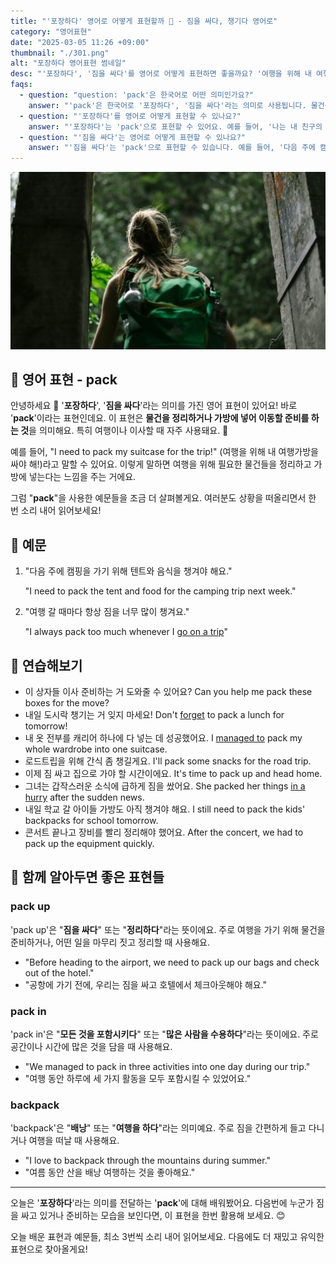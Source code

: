 ```yaml
---
title: "'포장하다' 영어로 어떻게 표현할까 🎒 - 짐을 싸다, 챙기다 영어로"
category: "영어표현"
date: "2025-03-05 11:26 +09:00"
thumbnail: "./301.png"
alt: "포장하다 영어표현 썸네일"
desc: "'포장하다', '짐을 싸다'를 영어로 어떻게 표현하면 좋을까요? '여행을 위해 내 여행가방을 싸야 해!'와 같이 물건을 정리하고 가방에 넣는 법을 배워봅시다. 다양한 예문을 통해서 연습하고 본인의 표현으로 만들어 보세요."
faqs:
  - question: "question: 'pack'은 한국어로 어떤 의미인가요?"
    answer: "'pack'은 한국어로 '포장하다', '짐을 싸다'라는 의미로 사용됩니다. 물건을 정리하거나 가방에 넣어 이동할 준비를 하는 것을 나타내요."
  - question: "'포장하다'를 영어로 어떻게 표현할 수 있나요?"
    answer: "'포장하다'는 'pack'으로 표현할 수 있어요. 예를 들어, '나는 내 친구의 생일 파티를 위해 선물을 포장할 거예요.'는 'I'm going to pack a gift for my friend's birthday party.'로 말할 수 있어요."
  - question: "'짐을 싸다'는 영어로 어떻게 표현할 수 있나요?"
    answer: "'짐을 싸다'는 'pack'으로 표현할 수 있습니다. 예를 들어, '다음 주에 캠핑을 가기 위해 텐트와 음식을 포장해야 해요.'는 'I need to pack the tent and food for the camping trip next week.'로 말할 수 있어요."
---
```


![가방을 매고 정글을 헤쳐나가는 여성](./301-1.jpg)

## 🌟 영어 표현 - pack

안녕하세요 👋 '**포장하다**', '**짐을 싸다**'라는 의미를 가진 영어 표현이 있어요! 바로 '**pack**'이라는 표현인데요. 이 표현은 **물건을 정리하거나 가방에 넣어 이동할 준비를 하는 것**을 의미해요. 특히 여행이나 이사할 때 자주 사용돼요. 🎒

예를 들어, "I need to pack my suitcase for the trip!" (여행을 위해 내 여행가방을 싸야 해!)라고 말할 수 있어요. 이렇게 말하면 여행을 위해 필요한 물건들을 정리하고 가방에 넣는다는 느낌을 주는 거에요.

그럼 "**pack**"을 사용한 예문들을 조금 더 살펴볼게요. 여러분도 상황을 떠올리면서 한 번 소리 내어 읽어보세요!

## 📖 예문

1. "다음 주에 캠핑을 가기 위해 텐트와 음식을 챙겨야 해요."

   "I need to pack the tent and food for the camping trip next week."

2. "여행 갈 때마다 항상 짐을 너무 많이 챙겨요."

   "I always pack too much whenever I [go on a trip](/blog/in-english/470.go-on-a-trip/)"

## 💬 연습해보기

<ul data-interactive-list>
  <li data-interactive-item>
    <span data-toggler>이 상자들 이사 준비하는 거 도와줄 수 있어요?</span>
    <span data-answer>Can you help me pack these boxes for the move?</span>
  </li>
  <li data-interactive-item>
    <span data-toggler>내일 도시락 챙기는 거 잊지 마세요!</span>
    <span data-answer>Don't <a href="/blog/in-english/023.forget/">forget</a> to pack a lunch for tomorrow!</span>
  </li>
  <li data-interactive-item>
    <span data-toggler>내 옷 전부를 캐리어 하나에 다 넣는 데 성공했어요.</span>
    <span data-answer>I <a href="/blog/in-english/175.manage-to/">managed to</a> pack my whole wardrobe into one suitcase.</span>
  </li>
  <li data-interactive-item>
    <span data-toggler>로드트립을 위해 간식 좀 챙길게요.</span>
    <span data-answer>I'll pack some snacks for the road trip.</span>
  </li>
  <li data-interactive-item>
    <span data-toggler>이제 짐 싸고 집으로 가야 할 시간이에요.</span>
    <span data-answer>It's time to pack up and head home.</span>
  </li>
  <li data-interactive-item>
    <span data-toggler>그녀는 갑작스러운 소식에 급하게 짐을 쌌어요.</span>
    <span data-answer>She packed her things <a href="/blog/in-english/174.in-a-hurry/">in a hurry</a> after the sudden news.</span>
  </li>
  <li data-interactive-item>
    <span data-toggler>내일 학교 갈 아이들 가방도 아직 챙겨야 해요.</span>
    <span data-answer>I still need to pack the kids' backpacks for school tomorrow.</span>
  </li>
  <li data-interactive-item>
    <span data-toggler>콘서트 끝나고 장비를 빨리 정리해야 했어요.</span>
    <span data-answer>After the concert, we had to pack up the equipment quickly.</span>
  </li>
</ul>

## 🤝 함께 알아두면 좋은 표현들

### pack up

'pack up'은 "**짐을 싸다**" 또는 "**정리하다**"라는 뜻이에요. 주로 여행을 가기 위해 물건을 준비하거나, 어떤 일을 마무리 짓고 정리할 때 사용해요.

- "Before heading to the airport, we need to pack up our bags and check out of the hotel."
- "공항에 가기 전에, 우리는 짐을 싸고 호텔에서 체크아웃해야 해요."

### pack in

'pack in'은 "**모든 것을 포함시키다**" 또는 "**많은 사람을 수용하다**"라는 뜻이에요. 주로 공간이나 시간에 많은 것을 담을 때 사용해요.

- "We managed to pack in three activities into one day during our trip."
- "여행 동안 하루에 세 가지 활동을 모두 포함시킬 수 있었어요."

### backpack

'backpack'은 "**배낭**" 또는 "**여행을 하다**"라는 의미예요. 주로 짐을 간편하게 들고 다니거나 여행을 떠날 때 사용해요.

- "I love to backpack through the mountains during summer."
- "여름 동안 산을 배낭 여행하는 것을 좋아해요."

---

오늘은 '**포장하다**'라는 의미를 전달하는 '**pack**'에 대해 배워봤어요. 다음번에 누군가 짐을 싸고 있거나 준비하는 모습을 보인다면, 이 표현을 한번 활용해 보세요. 😊

오늘 배운 표현과 예문들, 최소 3번씩 소리 내어 읽어보세요. 다음에도 더 재밌고 유익한 표현으로 찾아올게요!
